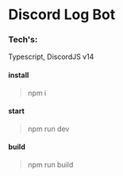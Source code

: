 # Discord Log Bot

### Tech's:
Typescript, DiscordJS v14

#### install
> npm i

#### start
> npm run dev

#### build
> npm run build